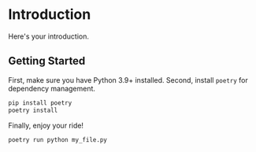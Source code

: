 # Introduction

Here's your introduction.

## Getting Started

First, make sure you have Python 3.9+ installed.
Second, install `poetry` for dependency management.

```bash
pip install poetry
poetry install
```

Finally, enjoy your ride!

```bash
poetry run python my_file.py
```
